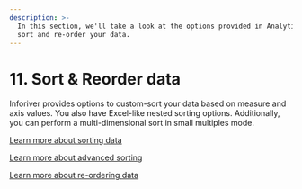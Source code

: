 ```yaml
---
description: >-
  In this section, we'll take a look at the options provided in Analytics+ to
  sort and re-order your data.
---
```


# 11. Sort & Reorder data

Inforiver provides options to custom-sort your data based on measure and axis values. You also have Excel-like nested sorting options. Additionally, you can perform a multi-dimensional sort in small multiples mode.

[Learn more about sorting data](sorting-data.md)

[Learn more about advanced sorting](advanced-sorting.md)

[Learn more about re-ordering data](reordering-data.md)
